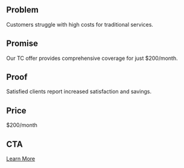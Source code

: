 ## Problem
Customers struggle with high costs for traditional services.

## Promise
Our TC offer provides comprehensive coverage for just $200/month.

## Proof
Satisfied clients report increased satisfaction and savings.

## Price
$200/month

## CTA
[Learn More]({TC_LINK})